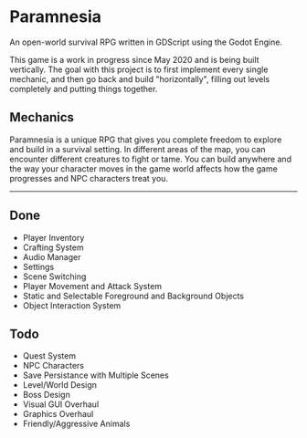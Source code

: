 # Paramnesia
An open-world survival RPG written in GDScript using the Godot Engine.

This game is a work in progress since May 2020 and is being built vertically. The goal with this project is to first implement every single mechanic, and then go back and build "horizontally", filling out levels completely and putting things together.

## Mechanics
Paramnesia is a unique RPG that gives you complete freedom to explore and build in a survival setting. In different areas of the map, you can encounter different creatures to fight or tame. You can build anywhere and the way your character moves in the game world affects how the game progresses and NPC characters treat you.

---

## Done
* Player Inventory
* Crafting System
* Audio Manager
* Settings
* Scene Switching
* Player Movement and Attack System
* Static and Selectable Foreground and Background Objects
* Object Interaction System

## Todo
* Quest System
* NPC Characters
* Save Persistance with Multiple Scenes
* Level/World Design
* Boss Design
* Visual GUI Overhaul
* Graphics Overhaul
* Friendly/Aggressive Animals
